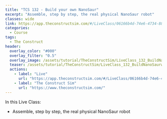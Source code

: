 ```yaml
---
title: "TCS 132 - Build your own NanoSaur"
excerpt: "Assemble, step by step, the real physical NanoSaur robot"
classes: wide
link: https://app.theconstructsim.com/#/LiveClass/06166b4d-74e6-4734-8819-b7280be347e4
categories:
  - Course
tags:
  - The Construct
header:
  overlay_color: "#000"
  overlay_filter: "0.5"
  overlay_image: /assets/tutorial/TheConstructSim/LiveClass_132_BuildNanoSaurwithROS2_TheConstruct.png
  teaser: /assets/tutorial/TheConstructSim/LiveClass_132_BuildNanoSaurwithROS2_TheConstruct.png
  actions:
    - label: "Live"
      url: "https://app.theconstructsim.com/#/LiveClass/06166b4d-74e6-4734-8819-b7280be347e4"
    - label: "The Construct Sim"
      url: "https://www.theconstructsim.com/"
---
```


In this Live Class:

* Assemble, step by step, the real physical NanoSaur robot
